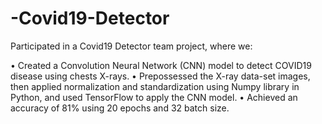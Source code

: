 # -Covid19-Detector

Participated in a Covid19 Detector team project, where we:

• Created a Convolution Neural Network (CNN) model to detect COVID19 disease using chests X-rays.
• Prepossessed the X-ray data-set images, then applied normalization and standardization using Numpy library in Python, and used TensorFlow to apply the CNN model.
• Achieved an accuracy of 81% using 20 epochs and 32 batch size.
